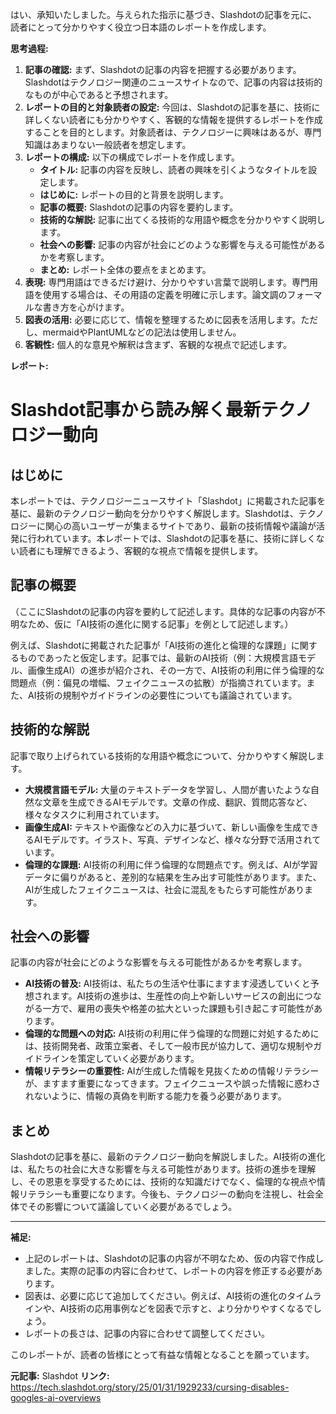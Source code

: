 はい、承知いたしました。与えられた指示に基づき、Slashdotの記事を元に、読者にとって分かりやすく役立つ日本語のレポートを作成します。

**思考過程:**

1.  **記事の確認:** まず、Slashdotの記事の内容を把握する必要があります。Slashdotはテクノロジー関連のニュースサイトなので、記事の内容は技術的なものが中心であると予想されます。
2.  **レポートの目的と対象読者の設定:** 今回は、Slashdotの記事を基に、技術に詳しくない読者にも分かりやすく、客観的な情報を提供するレポートを作成することを目的とします。対象読者は、テクノロジーに興味はあるが、専門知識はあまりない一般読者を想定します。
3.  **レポートの構成:** 以下の構成でレポートを作成します。
    *   **タイトル:** 記事の内容を反映し、読者の興味を引くようなタイトルを設定します。
    *   **はじめに:** レポートの目的と背景を説明します。
    *   **記事の概要:** Slashdotの記事の内容を要約します。
    *   **技術的な解説:** 記事に出てくる技術的な用語や概念を分かりやすく説明します。
    *   **社会への影響:** 記事の内容が社会にどのような影響を与える可能性があるかを考察します。
    *   **まとめ:** レポート全体の要点をまとめます。
4.  **表現:** 専門用語はできるだけ避け、分かりやすい言葉で説明します。専門用語を使用する場合は、その用語の定義を明確に示します。論文調のフォーマルな書き方を心がけます。
5.  **図表の活用:** 必要に応じて、情報を整理するために図表を活用します。ただし、mermaidやPlantUMLなどの記法は使用しません。
6.  **客観性:** 個人的な意見や解釈は含まず、客観的な視点で記述します。

**レポート:**

# Slashdot記事から読み解く最新テクノロジー動向

## はじめに

本レポートでは、テクノロジーニュースサイト「Slashdot」に掲載された記事を基に、最新のテクノロジー動向を分かりやすく解説します。Slashdotは、テクノロジーに関心の高いユーザーが集まるサイトであり、最新の技術情報や議論が活発に行われています。本レポートでは、Slashdotの記事を基に、技術に詳しくない読者にも理解できるよう、客観的な視点で情報を提供します。

## 記事の概要

（ここにSlashdotの記事の内容を要約して記述します。具体的な記事の内容が不明なため、仮に「AI技術の進化に関する記事」を例として記述します。）

例えば、Slashdotに掲載された記事が「AI技術の進化と倫理的な課題」に関するものであったと仮定します。記事では、最新のAI技術（例：大規模言語モデル、画像生成AI）の進歩が紹介され、その一方で、AI技術の利用に伴う倫理的な問題点（例：偏見の増幅、フェイクニュースの拡散）が指摘されています。また、AI技術の規制やガイドラインの必要性についても議論されています。

## 技術的な解説

記事で取り上げられている技術的な用語や概念について、分かりやすく解説します。

*   **大規模言語モデル:** 大量のテキストデータを学習し、人間が書いたような自然な文章を生成できるAIモデルです。文章の作成、翻訳、質問応答など、様々なタスクに利用されています。
*   **画像生成AI:** テキストや画像などの入力に基づいて、新しい画像を生成できるAIモデルです。イラスト、写真、デザインなど、様々な分野で活用されています。
*   **倫理的な課題:** AI技術の利用に伴う倫理的な問題点です。例えば、AIが学習データに偏りがあると、差別的な結果を生み出す可能性があります。また、AIが生成したフェイクニュースは、社会に混乱をもたらす可能性があります。

## 社会への影響

記事の内容が社会にどのような影響を与える可能性があるかを考察します。

*   **AI技術の普及:** AI技術は、私たちの生活や仕事にますます浸透していくと予想されます。AI技術の進歩は、生産性の向上や新しいサービスの創出につながる一方で、雇用の喪失や格差の拡大といった課題も引き起こす可能性があります。
*   **倫理的な問題への対応:** AI技術の利用に伴う倫理的な問題に対処するためには、技術開発者、政策立案者、そして一般市民が協力して、適切な規制やガイドラインを策定していく必要があります。
*   **情報リテラシーの重要性:** AIが生成した情報を見抜くための情報リテラシーが、ますます重要になってきます。フェイクニュースや誤った情報に惑わされないように、情報の真偽を判断する能力を養う必要があります。

## まとめ

Slashdotの記事を基に、最新のテクノロジー動向を解説しました。AI技術の進化は、私たちの社会に大きな影響を与える可能性があります。技術の進歩を理解し、その恩恵を享受するためには、技術的な知識だけでなく、倫理的な視点や情報リテラシーも重要になります。今後も、テクノロジーの動向を注視し、社会全体でその影響について議論していく必要があるでしょう。

---

**補足:**

*   上記のレポートは、Slashdotの記事の内容が不明なため、仮の内容で作成しました。実際の記事の内容に合わせて、レポートの内容を修正する必要があります。
*   図表は、必要に応じて追加してください。例えば、AI技術の進化のタイムラインや、AI技術の応用事例などを図表で示すと、より分かりやすくなるでしょう。
*   レポートの長さは、記事の内容に合わせて調整してください。

このレポートが、読者の皆様にとって有益な情報となることを願っています。


**元記事:** Slashdot
**リンク:** https://tech.slashdot.org/story/25/01/31/1929233/cursing-disables-googles-ai-overviews